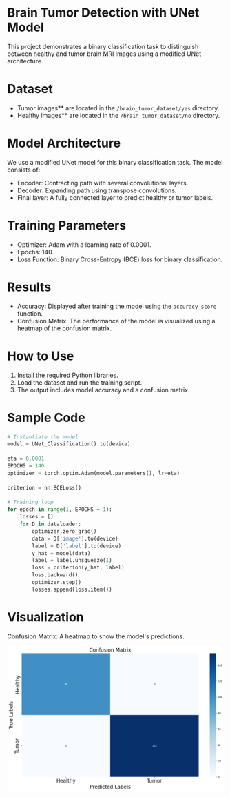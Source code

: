 # Brain Tumor Detection with UNet Model

This project demonstrates a binary classification task to distinguish between healthy and tumor brain MRI images using a modified UNet architecture.

# Dataset
- Tumor images** are located in the `/brain_tumor_dataset/yes` directory.
- Healthy images** are located in the `/brain_tumor_dataset/no` directory.

# Model Architecture
We use a modified UNet model for this binary classification task. The model consists of:
- Encoder: Contracting path with several convolutional layers.
- Decoder: Expanding path using transpose convolutions.
- Final layer: A fully connected layer to predict healthy or tumor labels.

# Training Parameters
- Optimizer: Adam with a learning rate of 0.0001.
- Epochs: 140.
- Loss Function: Binary Cross-Entropy (BCE) loss for binary classification.

# Results
- Accuracy: Displayed after training the model using the `accuracy_score` function.
- Confusion Matrix: The performance of the model is visualized using a heatmap of the confusion matrix.

# How to Use
1. Install the required Python libraries.
2. Load the dataset and run the training script.
3. The output includes model accuracy and a confusion matrix.

# Sample Code

```python
# Instantiate the model
model = UNet_Classification().to(device)

eta = 0.0001
EPOCHS = 140
optimizer = torch.optim.Adam(model.parameters(), lr=eta)

criterion = nn.BCELoss()

# Training loop
for epoch in range(1, EPOCHS + 1):
    losses = []
    for D in dataloader:
        optimizer.zero_grad()
        data = D['image'].to(device)
        label = D['label'].to(device)
        y_hat = model(data)
        label = label.unsqueeze(1)
        loss = criterion(y_hat, label)
        loss.backward()
        optimizer.step()
        losses.append(loss.item())

```
# Visualization
Confusion Matrix: A heatmap to show the model's predictions.

![Confusion matrix]( Assets/CF.png)

